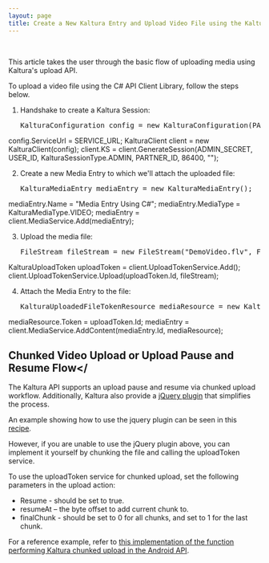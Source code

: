 ```yaml
---
layout: page
title: Create a New Kaltura Entry and Upload Video File using the Kaltura API
---
```

 

This article takes the user through the basic flow of uploading media using Kaltura's upload API.

To upload a video file using the C# API Client Library, follow the steps below.


1.  Handshake to create a Kaltura Session:  
    <pre class="brush: csharp;fontsize: 100; first-line: 1; ">KalturaConfiguration config = new KalturaConfiguration(PARTNER_ID);
config.ServiceUrl = SERVICE_URL;
KalturaClient client = new KalturaClient(config);
client.KS = client.GenerateSession(ADMIN_SECRET, USER_ID, KalturaSessionType.ADMIN, PARTNER_ID, 86400, "");</pre>

2.  Create a new Media Entry to which we'll attach the uploaded file:  
    <pre class="brush: csharp;fontsize: 100; first-line: 1; ">KalturaMediaEntry mediaEntry = new KalturaMediaEntry();
mediaEntry.Name = "Media Entry Using C#";
mediaEntry.MediaType = KalturaMediaType.VIDEO;
mediaEntry = client.MediaService.Add(mediaEntry);</pre>

3.  Upload the media file:  
    <pre class="brush: csharp;fontsize: 100; first-line: 1; ">FileStream fileStream = new FileStream("DemoVideo.flv", FileMode.Open, FileAccess.Read);
KalturaUploadToken uploadToken = client.UploadTokenService.Add();
client.UploadTokenService.Upload(uploadToken.Id, fileStream);</pre>

4.  Attach the Media Entry to the file:  
    <pre class="brush: csharp;fontsize: 100; first-line: 1; ">KalturaUploadedFileTokenResource mediaResource = new KalturaUploadedFileTokenResource();
mediaResource.Token = uploadToken.Id;
mediaEntry = client.MediaService.AddContent(mediaEntry.Id, mediaResource);</pre> 

## Chunked Video Upload or Upload Pause and Resume Flow</

The Kaltura API supports an upload pause and resume via chunked upload workflow. Additionally, Kaltura also provide a [jQuery plugin](https://github.com/kaltura/jQuery-File-Upload) that simplifies the process.

An example showing how to use the jquery plugin can be seen in this [recipe](https://developer.kaltura.org/recipes/upload).

However, if you are unable to use the jQuery plugin above, you can implement it yourself by chunking the file and calling the uploadToken service. 

To use the uploadToken service for chunked upload, set the following parameters in the upload action:

* Resume - should be set to true.
* resumeAt – the byte offset to add current chunk to.</span>
* finalChunk - should be set to 0 for all chunks, and set to 1 for the last chunk.

For a reference example, refer to [this implementation of the function performing Kaltura chunked upload in the Android API](https://github.com/kaltura/AndroidReferenceApp/blob/master/DemoApplication/src/com/kaltura/services/UploadToken.java#L88).
